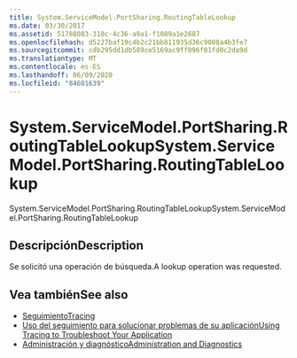 ```yaml
---
title: System.ServiceModel.PortSharing.RoutingTableLookup
ms.date: 03/30/2017
ms.assetid: 51788083-310c-4c36-a9a1-f1089a1e2687
ms.openlocfilehash: d5227baf19c4b2c21bb811935d36c9008a4b3fe7
ms.sourcegitcommit: cdb295dd1db589ce5169ac9ff096f01fd0c2da9d
ms.translationtype: MT
ms.contentlocale: es-ES
ms.lasthandoff: 06/09/2020
ms.locfileid: "84601639"
---
```

# <a name="systemservicemodelportsharingroutingtablelookup"></a><span data-ttu-id="6ddc3-102">System.ServiceModel.PortSharing.RoutingTableLookup</span><span class="sxs-lookup"><span data-stu-id="6ddc3-102">System.ServiceModel.PortSharing.RoutingTableLookup</span></span>
<span data-ttu-id="6ddc3-103">System.ServiceModel.PortSharing.RoutingTableLookup</span><span class="sxs-lookup"><span data-stu-id="6ddc3-103">System.ServiceModel.PortSharing.RoutingTableLookup</span></span>  
  
## <a name="description"></a><span data-ttu-id="6ddc3-104">Descripción</span><span class="sxs-lookup"><span data-stu-id="6ddc3-104">Description</span></span>  
 <span data-ttu-id="6ddc3-105">Se solicitó una operación de búsqueda.</span><span class="sxs-lookup"><span data-stu-id="6ddc3-105">A lookup operation was requested.</span></span>  
  
## <a name="see-also"></a><span data-ttu-id="6ddc3-106">Vea también</span><span class="sxs-lookup"><span data-stu-id="6ddc3-106">See also</span></span>

- [<span data-ttu-id="6ddc3-107">Seguimiento</span><span class="sxs-lookup"><span data-stu-id="6ddc3-107">Tracing</span></span>](index.md)
- [<span data-ttu-id="6ddc3-108">Uso del seguimiento para solucionar problemas de su aplicación</span><span class="sxs-lookup"><span data-stu-id="6ddc3-108">Using Tracing to Troubleshoot Your Application</span></span>](using-tracing-to-troubleshoot-your-application.md)
- [<span data-ttu-id="6ddc3-109">Administración y diagnóstico</span><span class="sxs-lookup"><span data-stu-id="6ddc3-109">Administration and Diagnostics</span></span>](../index.md)
